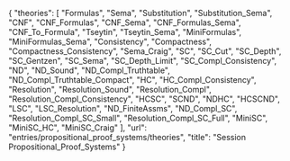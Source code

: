{
    "theories": [
        "Formulas",
        "Sema",
        "Substitution",
        "Substitution_Sema",
        "CNF",
        "CNF_Formulas",
        "CNF_Sema",
        "CNF_Formulas_Sema",
        "CNF_To_Formula",
        "Tseytin",
        "Tseytin_Sema",
        "MiniFormulas",
        "MiniFormulas_Sema",
        "Consistency",
        "Compactness",
        "Compactness_Consistency",
        "Sema_Craig",
        "SC",
        "SC_Cut",
        "SC_Depth",
        "SC_Gentzen",
        "SC_Sema",
        "SC_Depth_Limit",
        "SC_Compl_Consistency",
        "ND",
        "ND_Sound",
        "ND_Compl_Truthtable",
        "ND_Compl_Truthtable_Compact",
        "HC",
        "HC_Compl_Consistency",
        "Resolution",
        "Resolution_Sound",
        "Resolution_Compl",
        "Resolution_Compl_Consistency",
        "HCSC",
        "SCND",
        "NDHC",
        "HCSCND",
        "LSC",
        "LSC_Resolution",
        "ND_FiniteAssms",
        "ND_Compl_SC",
        "Resolution_Compl_SC_Small",
        "Resolution_Compl_SC_Full",
        "MiniSC",
        "MiniSC_HC",
        "MiniSC_Craig"
    ],
    "url": "entries/propositional_proof_systems/theories",
    "title": "Session Propositional_Proof_Systems"
}